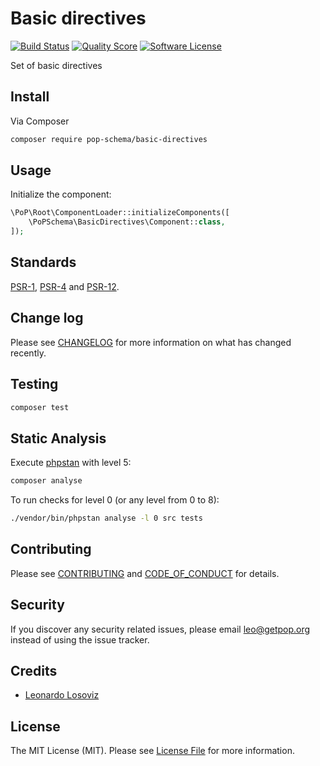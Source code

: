 # Basic directives

[![Build Status][ico-travis]][link-travis]
[![Quality Score][ico-code-quality]][link-code-quality]
[![Software License][ico-license]](LICENSE.md)

<!--
[![Latest Version on Packagist][ico-version]][link-packagist]
[![Coverage Status][ico-scrutinizer]][link-scrutinizer]
[![Total Downloads][ico-downloads]][link-downloads]
-->

Set of basic directives

## Install

Via Composer

``` bash
composer require pop-schema/basic-directives
```

## Usage

Initialize the component:

``` php
\PoP\Root\ComponentLoader::initializeComponents([
    \PoPSchema\BasicDirectives\Component::class,
]);
```

## Standards

[PSR-1](https://www.php-fig.org/psr/psr-1), [PSR-4](https://www.php-fig.org/psr/psr-4) and [PSR-12](https://www.php-fig.org/psr/psr-12).

## Change log

Please see [CHANGELOG](CHANGELOG.md) for more information on what has changed recently.

## Testing

``` bash
composer test
```

## Static Analysis

Execute [phpstan](https://github.com/phpstan/phpstan) with level 5:

``` bash
composer analyse
```

To run checks for level 0 (or any level from 0 to 8):

``` bash
./vendor/bin/phpstan analyse -l 0 src tests
```

## Contributing

Please see [CONTRIBUTING](CONTRIBUTING.md) and [CODE_OF_CONDUCT](CODE_OF_CONDUCT.md) for details.

## Security

If you discover any security related issues, please email leo@getpop.org instead of using the issue tracker.

## Credits

- [Leonardo Losoviz][link-author]

## License

The MIT License (MIT). Please see [License File](LICENSE.md) for more information.

[ico-version]: https://img.shields.io/packagist/v/pop-schema/basic-directives.svg?style=flat-square
[ico-license]: https://img.shields.io/badge/license-MIT-brightgreen.svg?style=flat-square
[ico-travis]: https://img.shields.io/travis/pop-schema/basic-directives/master.svg?style=flat-square
[ico-scrutinizer]: https://img.shields.io/scrutinizer/coverage/g/pop-schema/basic-directives.svg?style=flat-square
[ico-code-quality]: https://img.shields.io/scrutinizer/g/pop-schema/basic-directives.svg?style=flat-square
[ico-downloads]: https://img.shields.io/packagist/dt/pop-schema/basic-directives.svg?style=flat-square

[link-packagist]: https://packagist.org/packages/pop-schema/basic-directives
[link-travis]: https://travis-ci.org/pop-schema/basic-directives
[link-scrutinizer]: https://scrutinizer-ci.com/g/pop-schema/basic-directives/code-structure
[link-code-quality]: https://scrutinizer-ci.com/g/pop-schema/basic-directives
[link-downloads]: https://packagist.org/packages/pop-schema/basic-directives
[link-contributors]: ../../contributors
[link-author]: https://github.com/leoloso
